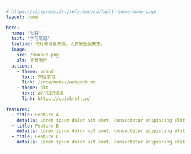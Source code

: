 ```yaml
---
# https://vitepress.dev/reference/default-theme-home-page
layout: home

hero:
  name: '狱轩'
  text: '学习笔记'
  tagline: 马行软地易失蹄，人贪安逸易失志。
  image:
    src: /huohuo.png
    alt: 背景图片
  actions:
    - theme: brand
      text: 开始学习
      link: /srca/notes/webpack.md
    - theme: alt
      text: 前往知识清单
      link: https://quickref.cn/

features:
  - title: Feature A
    details: Lorem ipsum dolor sit amet, consectetur adipiscing elit
  - title: Feature B
    details: Lorem ipsum dolor sit amet, consectetur adipiscing elit
  - title: Feature C
    details: Lorem ipsum dolor sit amet, consectetur adipiscing elit
---
```

